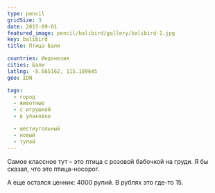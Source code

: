 ```yaml
---
type: pencil
gridSize: 3
date: 2015-09-01
featured_image: pencil/balibird/gallery/balibird-1.jpg
key: balibird
title: Птица Бали

countries: Индонезия
cities: Бали
latlng: -8.665162, 115.189645
geo: IDN

tags:
  - город
  - животные
  - с игрушкой
  - в упаковке

  - шестиугольный
  - новый
  - тупой
---
```


Самое классное тут – это птица с розовой бабочкой на груди. Я бы сказал, что это птица-носорог.

А еще остался ценник: 4000 рупий. В рублях это где-то 15.
